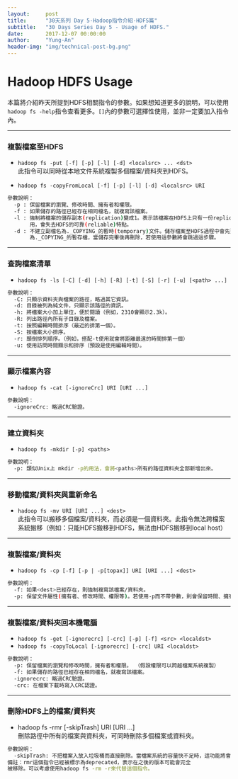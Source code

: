 ```yaml
---
layout:     post
title:      "30天系列 Day 5-Hadoop指令介紹-HDFS篇"
subtitle:   "30 Days Series Day 5 - Usage of HDFS."
date:       2017-12-07 00:00:00
author:     "Yung-An"
header-img: "img/technical-post-bg.png"
---
```


# Hadoop HDFS Usage

本篇將介紹昨天所提到HDFS相關指令的參數。如果想知道更多的說明，可以使用`hadoop fs -help`指令查看更多。`[]`內的參數可選擇性使用，並非一定要加入指令內。

---

### 複製檔案至HDFS

* `hadoop fs -put [-f] [-p] [-l] [-d] <localsrc> ... <dst>`    
此指令可以同時從本地文件系統複製多個檔案/資料夾到HDFS。

* `hadoop fs -copyFromLocal [-f] [-p] [-l] [-d] <localsrc> URI`
```bash
參數說明：
  -p : 保留檔案的瀏覽、修改時間、擁有者和權限。
  -f : 如果儲存的路徑已經存在相同檔名，就複寫該檔案。
  -l : 強制將檔案的儲存副本(replication)變成1。表示該檔案在HDFS上只有一份replication，非必要請勿使
       用，會失去HDFS的可靠(reliable)特點。
  -d : 不建立副檔名為._COPYING_的暫時(temporary)文件。儲存檔案至HDFS過程中會先建立一個副檔名
       為._COPYING_的暫存檔，當儲存完畢後再刪除，若使用這參數將會跳過這步驟。
```

---

### 查詢檔案清單

* `hadoop fs -ls [-C] [-d] [-h] [-R] [-t] [-S] [-r] [-u] [<path> ...]`
```bash
參數說明：
  -C: 只顯示資料夾與檔案的路徑，略過其它資訊。
  -d: 目錄被列為純文件，只顯示該路徑的資訊。
  -h: 將檔案大小加上單位，便於閱讀（例如，2310會顯示2.3k）。
  -R: 列出路徑內所有子目錄及檔案。
  -t: 按照編輯時間排序（最近的排第一個）。
  -S: 按檔案大小排序。
  -r: 顛倒排列順序。（例如，搭配-t使用就會將距離最遠的時間排第一個）
  -u: 使用訪問時間顯示和排序（預設是使用編輯時間）。
```

---

### 顯示檔案內容

* `hadoop fs -cat [-ignoreCrc] URI [URI ...]`
```bash
參數說明：
  -ignoreCrc: 略過CRC驗證。
```

---

### 建立資料夾

* `hadoop fs -mkdir [-p] <paths>`
```bash
參數說明：
  -p: 類似Unix上 mkdir -p的用法，會將<paths>所有的路徑資料夾全部新增出來。
```

---

### 移動檔案/資料夾與重新命名

* `hadoop fs -mv URI [URI ...] <dest>`    
此指令可以搬移多個檔案/資料夾，而<dest>必須是一個資料夾。此指令無法跨檔案系統搬移（例如：只能HDFS搬移到HDFS，無法由HDFS搬移到local host）

---

### 複製檔案/資料夾

* `hadoop fs -cp [-f] [-p | -p[topax]] URI [URI ...] <dest>`
```bash
參數說明：
  -f: 如果<dest>已經存在，則強制複寫該檔案/資料夾。
  -p: 保留文件屬性(擁有者、修改時間、權限等)。若使用-p而不帶參數，則會保留時間、擁有者與權限。如果使用-pa則保留權限。
```

---

### 複製檔案/資料夾回本機電腦

* `hadoop fs -get [-ignorecrc] [-crc] [-p] [-f] <src> <localdst>`
* `hadoop fs -copyToLocal [-ignorecrc] [-crc] URI <localdst>`
```bash
參數說明：
  -p: 保留檔案的瀏覽和修改時間，擁有者和權限。 （假設權限可以跨越檔案系統複製）
  -f: 如果儲存的路徑已經存在相同檔名，就複寫該檔案。
  -ignorecrc: 略過CRC驗證。
  -crc: 在檔案下載時寫入CRC認證。
```

---

### 刪除HDFS上的檔案/資料夾

* hadoop fs -rmr [-skipTrash] URI [URI ...]    
刪除路徑中所有的檔案與資料夾，可同時刪除多個檔案或資料夾。
```bash
參數說明：
  -skipTrash: 不把檔案入放入垃圾桶而直接刪除。當檔案系統的容量快不足時，這功能將會非常實用。
備註：rmr這個指令已經被標示為deprecated，表示在之後的版本可能會完全
被移除。可以考慮使用hadoop fs -rm -r來代替這個指令。
```
